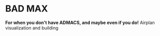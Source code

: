 # BAD MAX
**For when you don't have ADMACS, and maybe even if you do!**
Airplan visualization and building
